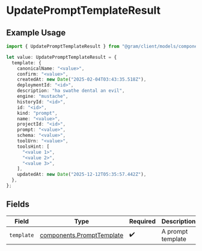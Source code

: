 # UpdatePromptTemplateResult

## Example Usage

```typescript
import { UpdatePromptTemplateResult } from "@gram/client/models/components";

let value: UpdatePromptTemplateResult = {
  template: {
    canonicalName: "<value>",
    confirm: "<value>",
    createdAt: new Date("2025-02-04T03:43:35.518Z"),
    deploymentId: "<id>",
    description: "ha swathe dental an evil",
    engine: "mustache",
    historyId: "<id>",
    id: "<id>",
    kind: "prompt",
    name: "<value>",
    projectId: "<id>",
    prompt: "<value>",
    schema: "<value>",
    toolUrn: "<value>",
    toolsHint: [
      "<value 1>",
      "<value 2>",
      "<value 3>",
    ],
    updatedAt: new Date("2025-12-12T05:35:57.442Z"),
  },
};
```

## Fields

| Field                                                                  | Type                                                                   | Required                                                               | Description                                                            |
| ---------------------------------------------------------------------- | ---------------------------------------------------------------------- | ---------------------------------------------------------------------- | ---------------------------------------------------------------------- |
| `template`                                                             | [components.PromptTemplate](../../models/components/prompttemplate.md) | :heavy_check_mark:                                                     | A prompt template                                                      |